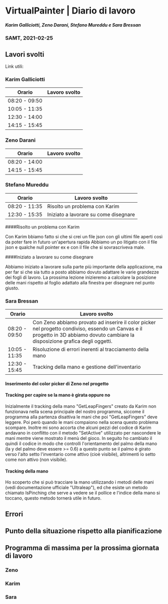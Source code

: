 # VirtualPainter | Diario di lavoro
##### Karim Galliciotti, Zeno Darani, Stefano Mureddu e Sara Bressan
### SAMT, 2021-02-25

## Lavori svolti

Link utili:


### Karim Galliciotti


|Orario        |Lavoro svolto                 |
|--------------|------------------------------|
|08:20 - 09:50 | |
|10:05 - 11:35 | |
|12:30 - 14:00 | |
|14:15 - 15:45 | |


### Zeno Darani


|Orario        |Lavoro svolto                 |
|--------------|------------------------------|
|08:20 - 14:00 | |
|14:15 - 15:45 | |



### Stefano Mureddu


|Orario        |Lavoro svolto                 |
|--------------|------------------------------|
|08:20 - 11:35 |Risolto un problema con Karim|
|12:30 - 15:35 |Iniziato a lavorare su come disegnare|

####Risolto un problema con Karim

Con Karim bbiamo fatto si che si crei un file json con gli ultimi file aperti così da poter fare in futuro un'apertura rapida
Abbiamo un po litigato con il file json e qualche null pointer ex e con il file che si sovrascriveva male.

####Iniziato a lavorare su come disegnare

Abbiamo iniziato a lavorare sulla parte più importante della applicazione, ma per far si che sia tutto a posto abbiamo dovuto adattare le varie grandezze dei fogli di lavoro.
La prossima lezione inizieremo a calcolare la posizione delle mani rispetto al foglio adattato alla finestra per disegnare nel punto giusto.


### Sara Bressan


|Orario        |Lavoro svolto                 |
|--------------|------------------------------|
|08:20 - 09:50 | Con Zeno abbiamo provato ad inserire il color picker nel progetto condiviso, essendo un Canvas e il progetto in 3D abbiamo dovuto cambiare la disposizione grafica degli oggetti.|
|10:05 - 11:35 | Risoluzione di errori inerenti al tracciamento della mano |
|12:30 - 15:45 | Tracking della mano e gestione dell'inventario|

#### Inserimento del color picker di Zeno nel progetto

#### Tracking per capire se la mano è girata oppure no
Inizialmente il tracking della mano "GetLeapFingers" creato da Karim non funzionava nella scena principale del nostro programma, siccome il programma alla partenza disattiva le mani che poi "GetLeapFingers" deve leggere. Poi però quando le mani compaiono nella scena questo problema scompare.
Inoltre mi sono accorta che alcuni pezzi del codice di Karim andavano in conflitto con il metodo "SetActive" utilizzato per nascondere le mani mentre viene mostrato il menù del gioco.
In seguito ho cambiato il quindi il codice in modo che controlli l'orientamento del palmo della mano (la y del palmo deve essere >= 0.6) a questo punto se il palmo è girato verso l'alto setto l'inventario come attivo (cioè visibile), altrimenti lo setto come non attivo (non visibile).

#### Tracking della mano
Ho scoperto che si può tracciare la mano utilizzando i metodi delle mani (vedi documentazione ufficiale "Ultraleap"), ed che esiste un metodo chiamato IsPinching che serve a vedere se il pollice e l'indice della mano si toccano, questo metodo tornerà utile in futuro.


## Errori


##  Punto della situazione rispetto alla pianificazione



## Programma di massima per la prossima giornata di lavoro
### Zeno


### Karim


### Sara

